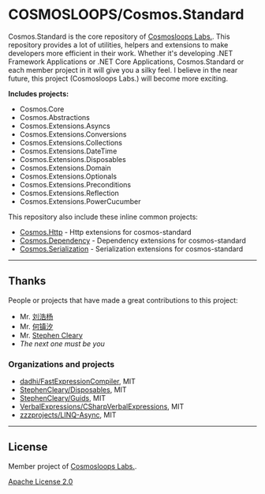 # COSMOSLOOPS/Cosmos.Standard

Cosmos.Standard is the core repository of [Cosmosloops Labs.](https://github.com/cosmos-loops). This repository provides a lot of utilities, helpers and extensions to make developers more efficient in their work. Whether it's developing .NET Framework Applications or .NET Core Applications, Cosmos.Standard or each member project in it will give you a silky feel. I believe in the near future, this project (Cosmosloops Labs.) will become more exciting.

**Includes projects:**

- Cosmos.Core
- Cosmos.Abstractions
- Cosmos.Extensions.Asyncs
- Cosmos.Extensions.Conversions
- Cosmos.Extensions.Collections
- Cosmos.Extensions.DateTime
- Cosmos.Extensions.Disposables
- Cosmos.Extensions.Domain
- Cosmos.Extensions.Optionals
- Cosmos.Extensions.Preconditions
- Cosmos.Extensions.Reflection
- Cosmos.Extensions.PowerCucumber

This repository also include these inline common projects:

- [Cosmos.Http](https://github.com/cosmos-loops/Http) - Http extensions for cosmos-standard
- [Cosmos.Dependency](https://github.com/cosmos-loops/Dependency) - Dependency extensions for cosmos-standard
- [Cosmos.Serialization](https://github.com/cosmos-loops/Serialization) - Serialization extensions for cosmos-standard

---

## Thanks

People or projects that have made a great contributions to this project:

- Mr. [刘浩杨](https://github.com/liuhaoyang)
- Mr. [何镇汐](https://github.com/UtilCore)
- Mr. [Stephen Cleary](https://github.com/StephenCleary)
- _The next one must be you_

### Organizations and projects

- [dadhi/FastExpressionCompiler](https://github.com/dadhi/FastExpressionCompiler), MIT
- [StephenCleary/Disposables](https://github.com/StephenCleary/Disposables), MIT
- [StephenCleary/Guids](https://github.com/StephenCleary/Guids), MIT
- [VerbalExpressions/CSharpVerbalExpressions](https://github.com/VerbalExpressions/CSharpVerbalExpressions), MIT
- [zzzprojects/LINQ-Async](https://github.com/zzzprojects/LINQ-Async), MIT

---

## License

Member project of [Cosmosloops Labs.](https://github.com/cosmos-loops).

[Apache License 2.0](/LICENSE)
